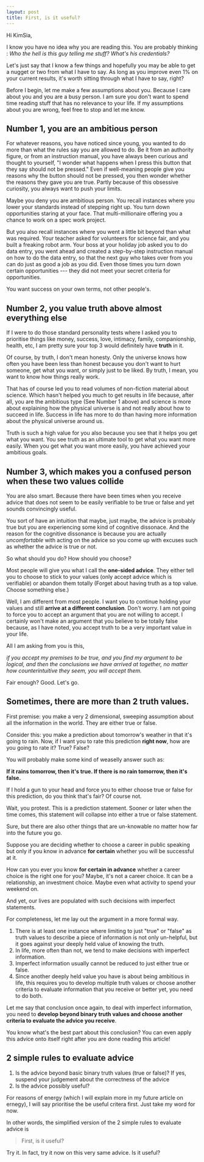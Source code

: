 ```yaml
---
layout: post
title: First, is it useful?
---
```


Hi KimSia, 

I know you have no idea why you are reading this. You are probably thinking : 
*Who the hell is this guy telling me stuff? What's his credentials?*

Let's just say that I know a few things and hopefully you may be able to get a nugget or two from what I have to say. As long as you improve even 1% on your current results, it's worth sitting through what I have to say, right?

Before I begin, let me make a few assumptions about you. Because I care about you and you are a busy person. I am sure you don't want to spend time reading stuff that has no relevance to your life. If my assumptions about you are wrong, feel free to stop and let me know.

## Number 1, you are an ambitious person

For whatever reasons, you have noticed since young, you wanted to do more than what the rules say you are allowed to do. Be it from an authority figure, or from an instruction manual, you have always been curious and thought to yourself, "I wonder what happens when I press this button that they say should not be pressed." Even if well-meaning people give you reasons why the button should not be pressed, you then wonder 
whether the reasons they gave you are true. Partly because of this obsessive curiosity, you always want to push your limits.

Maybe you deny you are ambitious person. You recall instances where you lower your standards instead of stepping right up. You turn down opportunities staring at your face. That multi-millionaire offering you a chance to work on a spec work project. 

But you also recall instances where you went a little bit beyond than what was required. Your teacher asked for volunteers for science fair, and you built a freaking robot arm. Your boss at your holiday job asked you to do data entry, you went ahead and created a step-by-step instruction manual on how to do the data entry, so that the next guy who takes over from you can do just as good a job as you did. Even those times you turn down certain opportunities --- they did not meet your secret criteria for opportunities. 

You want success on your own terms, not other people's.

## Number 2, you value truth above almost everything else

If I were to do those standard personality tests where I asked you to prioritise things like money, success, love, intimacy, family, companionship, health, etc, I am pretty sure your top 3 would definitely have **truth** in it.

Of course, by truth, I don't mean honesty. Only the universe knows how often you have been less than honest because you don't want to hurt someone, get what you want, or simply just to be liked. By truth, I mean, you want to know how things really work.

That has of course led you to read volumes of non-fiction material about science. Which hasn't helped you much to get results in life because, after all, you are the ambitious type (See Number 1 above) and science is more about explaining how the physical universe is and not really about how to succeed in life. Success in life has more to do than having more information about the physical universe around us.

Truth is such a high value for you also because you see that it helps you get what you want. You see truth as an ultimate tool to get what you want more easily. When you get what you want more easily, you have achieved your ambitious goals.

## Number 3, which makes you a confused person when these two values collide

You are also smart. Because there have been times when you receive advice that does not seem to be easily verifiable to be true or false and yet sounds convincingly useful. 

You sort of have an intuition that maybe, just maybe, the advice is probably true but you are experiencing some kind of cognitive dissonace. And the reason for the cognitive dissonance is because you are actually *uncomfortable* with acting on the advice so you come up with excuses such as whether the advice is true or not. 

So what should you do? How should you choose?

Most people will give you what I call the **one-sided advice**. They either tell you to choose to stick to your values (only accept advice which is verifiable) or abandon them totally (Forget about having truth as a top value. Choose something else.)

Well, I am different from most people. I want you to continue holding your values and still **arrive at a different conclusion**. Don't worry. I am not going to force you to accept an argument that you are not willing to accept. I certainly won't make an argument that you believe to be totally false because, as I have noted, you accept truth to be a very important value in your life.

All I am asking from you is this, 

*if you accept my premises to be true, and you find my argument to be logical, and then the conclusions we have arrived at together, no matter how counterintuitive they seem, you will accept them.*

Fair enough? Good. Let's go.

## Sometimes, there are more than 2 truth values.

First premise: you make a very 2 dimensional, sweeping assumption about all the information in the world. They are either true or false.

Consider this: you make a prediction about tomorrow's weather in that it's going to rain. Now, if I want you to rate this prediction **right now**, how are you going to rate it? True? False? 

You will probably make some kind of weaselly answer such as: 

**If it rains tomorrow, then it's true. If there is no rain tomorrow, then it's false.**

If I hold a gun to your head and force you to either choose true or false for this prediction, do you think that's fair? Of course not.

Wait, you protest. This is a prediction statement. Sooner or later when the time comes, this statement will collapse into either a true or false statement.

Sure, but there are also other things that are un-knowable no matter how far into the future you go. 

Suppose you are deciding whether to choose a career in public speaking but only if you know in advance **for certain** whether you will be successful at it. 

How can you ever you know **for certain in advance** whether a career choice is the right one for you? Maybe, it's not a career choice. It can be a relationship, an investment choice. Maybe even what activity to spend your weekend on.

And yet, our lives are populated with such decisions with imperfect statements.

For completeness, let me lay out the argument in a more formal way.

1. There is at least one instance where limiting to just "true" or "false" as truth values to describe a piece of information is not only un-helpful, but it goes against your deeply held value of knowing the truth.
2. In life, more often than not, we tend to make decisions with imperfect information.
3. Imperfect information usually cannot be reduced to just either true or false.
4. Since another deeply held value you have is about being ambitious in life, this requires you to develop multiple truth values or choose another criteria to evaluate information that you receive or better yet, you need to do both.

Let me say that conclusion once again, to deal with imperfect information, you need to **develop beyond binary truth values and choose another criteria to evaluate the advice you receive**.

You know what's the best part about this conclusion? You can even apply this advice onto itself right after you are done reading this article!

## 2 simple rules to evaluate advice

1. Is the advice beyond basic binary truth values (true or false)?
 If yes, suspend your judgement about the correctness of the advice
2. Is the advice possibly useful?

For reasons of energy (which I will explain more in my future article on ernegy), I will say prioritise the be useful critera first. Just take my word for now.

In other words, the simplified version of the 2 simple rules to evaluate advice is

> First, is it useful? 

Try it. In fact, try it now on this very same advice. Is it useful?